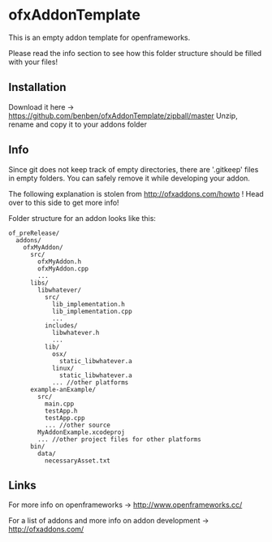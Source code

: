 # ofxAddonTemplate

This is an empty addon template for openframeworks.

Please read the info section to see how this
folder structure should be filled with your files!

## Installation

Download it here -> https://github.com/benben/ofxAddonTemplate/zipball/master
Unzip, rename and copy it to your addons folder

## Info

Since git does not keep track of empty directories, there are '.gitkeep' files in
empty folders. You can safely remove it while developing your addon.

The following explanation is stolen from http://ofxaddons.com/howto !
Head over to this side to get more info!

Folder structure for an addon looks like this:

    of_preRelease/
      addons/
        ofxMyAddon/
          src/
            ofxMyAddon.h
            ofxMyAddon.cpp
            ...
          libs/
            libwhatever/
              src/
                lib_implementation.h
                lib_implementation.cpp
                ...
              includes/
                libwhatever.h
                ...
              lib/
                osx/
                  static_libwhatever.a
                linux/
                  static_libwhatever.a
                ... //other platforms
          example-anExample/
            src/
              main.cpp
              testApp.h
              testApp.cpp
              ... //other source
            MyAddonExample.xcodeproj
            ... //other project files for other platforms
          bin/
            data/
              necessaryAsset.txt

## Links

For more info on openframeworks
-> http://www.openframeworks.cc/

For a list of addons and more info on addon development
-> http://ofxaddons.com/
